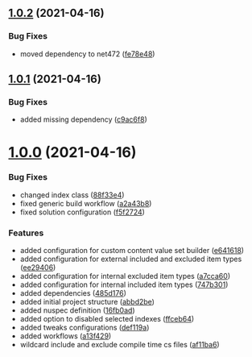 ## [1.0.2](https://github.com/thecogworks/Cogworks.Examine.Tweaks/compare/1.0.1...1.0.2) (2021-04-16)


### Bug Fixes

* moved dependency to net472 ([fe78e48](https://github.com/thecogworks/Cogworks.Examine.Tweaks/commit/fe78e484253938fbf52119ae495c5b23cea198eb))



## [1.0.1](https://github.com/thecogworks/Cogworks.Examine.Tweaks/compare/1.0.0...1.0.1) (2021-04-16)


### Bug Fixes

* added missing dependency ([c9ac6f8](https://github.com/thecogworks/Cogworks.Examine.Tweaks/commit/c9ac6f870acbdc414684c0340ac2c78dadf07d2f))



# [1.0.0](https://github.com/thecogworks/Cogworks.Examine.Tweaks/compare/abbd2be86405696964fc3dadc1f06489db607e2d...1.0.0) (2021-04-16)


### Bug Fixes

* changed index class ([88f33e4](https://github.com/thecogworks/Cogworks.Examine.Tweaks/commit/88f33e42a42039474a33cdec3fd325b230f7732b))
* fixed generic build workflow ([a2a43b8](https://github.com/thecogworks/Cogworks.Examine.Tweaks/commit/a2a43b83834c2b3402a7109c0e673c3016f2fe80))
* fixed solution configuration ([f5f2724](https://github.com/thecogworks/Cogworks.Examine.Tweaks/commit/f5f27245f08076a60681345129b00db911f68480))


### Features

* added configuration for custom content value set builder ([e641618](https://github.com/thecogworks/Cogworks.Examine.Tweaks/commit/e64161861820b1b28278c244bf5f160694102855))
* added configuration for external included and excluded item types ([ee29406](https://github.com/thecogworks/Cogworks.Examine.Tweaks/commit/ee294065131b58bf0b73bbb818a2e4fac603d71f))
* added configuration for internal excluded item types ([a7cca60](https://github.com/thecogworks/Cogworks.Examine.Tweaks/commit/a7cca6036a9b69859a55d54d30376bb5d5d41af5))
* added configuration for internal included item types ([747b301](https://github.com/thecogworks/Cogworks.Examine.Tweaks/commit/747b301137950bd7357f2eed3fc5bd95157d4bca))
* added dependencies ([485d176](https://github.com/thecogworks/Cogworks.Examine.Tweaks/commit/485d1765bb126f52cc5059315f1436aba0d7faaa))
* added initial project structure ([abbd2be](https://github.com/thecogworks/Cogworks.Examine.Tweaks/commit/abbd2be86405696964fc3dadc1f06489db607e2d))
* added nuspec definition ([16fb0ad](https://github.com/thecogworks/Cogworks.Examine.Tweaks/commit/16fb0add70e76b57146ca639664a96d1c7e3217d))
* added option to disabled selected indexes ([ffceb64](https://github.com/thecogworks/Cogworks.Examine.Tweaks/commit/ffceb6484d625067192eab5d44f36807825556bf))
* added tweaks configurations ([def119a](https://github.com/thecogworks/Cogworks.Examine.Tweaks/commit/def119a9af6601a35aad6890eb4ecceb56cbd81d))
* added workflows ([a13f429](https://github.com/thecogworks/Cogworks.Examine.Tweaks/commit/a13f42908a041524da05f55122b718830d5fe45e))
* wildcard include and exclude compile time cs files ([af11ba6](https://github.com/thecogworks/Cogworks.Examine.Tweaks/commit/af11ba671a3f594a8bb4a48660532c22d04aa6bf))



